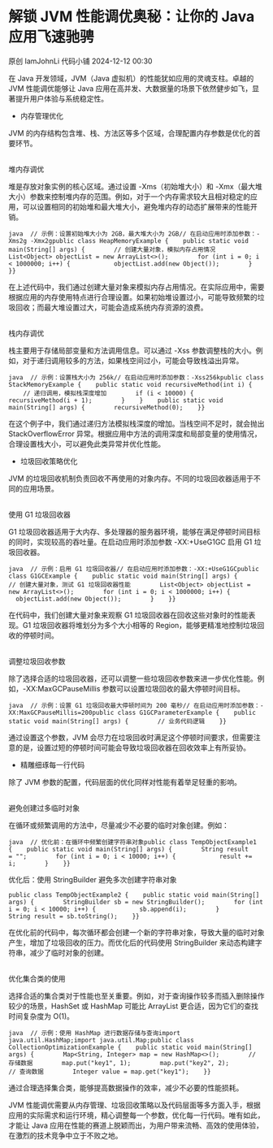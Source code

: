 #  解锁 JVM 性能调优奥秘：让你的 Java 应用飞速驰骋   
原创 IamJohnLi  代码小铺   2024-12-12 00:30  
  
在 Java 开发领域，JVM（Java 虚拟机）的性能犹如应用的灵魂支柱。卓越的 JVM 性能调优能够让 Java 应用在高并发、大数据量的场景下依然健步如飞，显著提升用户体验与系统稳定性。  
  
  
- 内存管理优化  
  
JVM 的内存结构包含堆、栈、方法区等多个区域，合理配置内存参数是优化的首要环节。  
  
                            
堆内存调优  
  
堆是存放对象实例的核心区域。通过设置 -Xms（初始堆大小）和 -Xmx（最大堆大小）参数来控制堆内存的范围。例如，对于一个内存需求较大且相对稳定的应用，可以设置相同的初始堆和最大堆大小，避免堆内存的动态扩展带来的性能开销。  
```
java  // 示例：设置初始堆大小为 2GB，最大堆大小为 2GB// 在启动应用时添加参数：-Xms2g -Xmx2gpublic class HeapMemoryExample {    public static void main(String[] args) {        // 创建大量对象，模拟内存占用情况        List<Object> objectList = new ArrayList<>();        for (int i = 0; i < 1000000; i++) {            objectList.add(new Object());        }    }}
```  
  
在上述代码中，我们通过创建大量对象来模拟内存占用情况。在实际应用中，需要根据应用的内存使用特点进行合理设置。如果初始堆设置过小，可能导致频繁的垃圾回收；而最大堆设置过大，可能会造成系统内存资源的浪费。  
  
  
                            
栈内存调优  
  
栈主要用于存储局部变量和方法调用信息。可以通过 -Xss 参数调整栈的大小。例如，对于递归调用较多的方法，如果栈空间过小，可能会导致栈溢出异常。  
  
```
java  // 示例：设置栈大小为 256k// 在启动应用时添加参数：-Xss256kpublic class StackMemoryExample {    public static void recursiveMethod(int i) {        // 递归调用，模拟栈深度增加        if (i < 10000) {            recursiveMethod(i + 1);        }    }    public static void main(String[] args) {        recursiveMethod(0);    }}
```  
  
在这个例子中，我们通过递归方法模拟栈深度的增加。当栈空间不足时，就会抛出 StackOverflowError 异常。根据应用中方法的调用深度和局部变量的使用情况，合理设置栈大小，可以避免此类异常并优化性能。  
  
  
- 垃圾回收策略优化  
  
JVM 的垃圾回收机制负责回收不再使用的对象内存。不同的垃圾回收器适用于不同的应用场景。  
  
                   
使用 G1 垃圾回收器  
  
G1 垃圾回收器适用于大内存、多处理器的服务器环境，能够在满足停顿时间目标的同时，实现较高的吞吐量。在启动应用时添加参数 -XX:+UseG1GC 启用 G1 垃圾回收器。  
```
java  // 示例：启用 G1 垃圾回收器// 在启动应用时添加参数：-XX:+UseG1GCpublic class G1GCExample {    public static void main(String[] args) {        // 创建大量对象，测试 G1 垃圾回收器性能        List<Object> objectList = new ArrayList<>();        for (int i = 0; i < 1000000; i++) {            objectList.add(new Object());        }    }}
```  
  
在代码中，我们创建大量对象来观察 G1 垃圾回收器在回收这些对象时的性能表现。G1 垃圾回收器将堆划分为多个大小相等的 Region，能够更精准地控制垃圾回收的停顿时间。  
  
  
                     
调整垃圾回收参数  
  
除了选择合适的垃圾回收器，还可以调整一些垃圾回收参数来进一步优化性能。例如，-XX:MaxGCPauseMillis 参数可以设置垃圾回收的最大停顿时间目标。  
```
java  // 示例：设置 G1 垃圾回收最大停顿时间为 200 毫秒// 在启动应用时添加参数：-XX:MaxGCPauseMillis=200public class G1GCParameterExample {    public static void main(String[] args) {        // 业务代码逻辑    }}
```  
  
通过设置这个参数，JVM 会尽力在垃圾回收时满足这个停顿时间要求，但需要注意的是，设置过短的停顿时间可能会导致垃圾回收器在回收效率上有所妥协。  
  
  
- 精雕细琢每一行代码  
  
除了 JVM 参数的配置，代码层面的优化同样对性能有着举足轻重的影响。  
  
  
                 
避免创建过多临时对象  
  
在循环或频繁调用的方法中，尽量减少不必要的临时对象创建。例如：  
```
java  // 优化前：在循环中频繁创建字符串对象public class TempObjectExample1 {    public static void main(String[] args) {        String result = "";        for (int i = 0; i < 10000; i++) {            result += i;        }    }}
```  
  
优化后：使用 StringBuilder 避免多次创建字符串对象  
```
public class TempObjectExample2 {    public static void main(String[] args) {        StringBuilder sb = new StringBuilder();        for (int i = 0; i < 10000; i++) {            sb.append(i);        }        String result = sb.toString();    }} 
```  
  
  
在优化前的代码中，每次循环都会创建一个新的字符串对象，导致大量的临时对象产生，增加了垃圾回收的压力。而优化后的代码使用 StringBuilder 来动态构建字符串，减少了临时对象的创建。  
  
  
                    
优化集合类的使用  
  
选择合适的集合类对于性能也至关重要。例如，对于查询操作较多而插入删除操作较少的场景，HashSet 或 HashMap 可能比 ArrayList 更合适，因为它们的查找时间复杂度为 O(1)。  
```
java  // 示例：使用 HashMap 进行数据存储与查询import java.util.HashMap;import java.util.Map;public class CollectionOptimizationExample {    public static void main(String[] args) {        Map<String, Integer> map = new HashMap<>();        // 存储数据        map.put("key1", 1);        map.put("key2", 2);        // 查询数据        Integer value = map.get("key1");    }}
```  
  
通过合理选择集合类，能够提高数据操作的效率，减少不必要的性能损耗。  
  
  
JVM 性能调优需要从内存管理、垃圾回收策略以及代码层面等多方面入手，根据应用的实际需求和运行环境，精心调整每一个参数，优化每一行代码。唯有如此，才能让 Java 应用在性能的赛道上脱颖而出，为用户带来流畅、高效的使用体验，在激烈的技术竞争中立于不败之地。  
  

